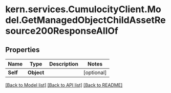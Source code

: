 
# kern.services.CumulocityClient.Model.GetManagedObjectChildAssetResource200ResponseAllOf

## Properties

Name | Type | Description | Notes
------------ | ------------- | ------------- | -------------
**Self** | **Object** |  | [optional] 

[[Back to Model list]](../README.md#documentation-for-models)
[[Back to API list]](../README.md#documentation-for-api-endpoints)
[[Back to README]](../README.md)

